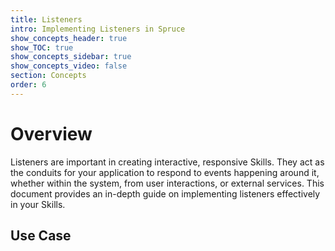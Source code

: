 ```yaml
---
title: Listeners
intro: Implementing Listeners in Spruce
show_concepts_header: true
show_TOC: true
show_concepts_sidebar: true
show_concepts_video: false
section: Concepts
order: 6
---
```


# Overview
Listeners are important in creating interactive, responsive Skills. They act as the conduits for your application to respond to events happening around it, whether within the system, from user interactions, or external services. This document provides an in-depth guide on implementing listeners effectively in your Skills.

## Use Case